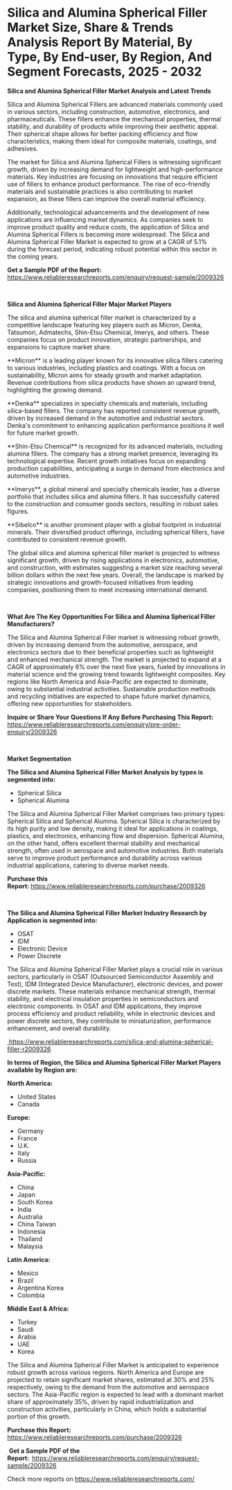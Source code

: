 <p><h1>Silica and Alumina Spherical Filler Market Size, Share & Trends Analysis Report By Material, By Type, By End-user, By Region, And Segment Forecasts, 2025 - 2032</h1></p><p><strong>Silica and Alumina Spherical Filler Market Analysis and Latest Trends</strong></p>
<p><p>Silica and Alumina Spherical Fillers are advanced materials commonly used in various sectors, including construction, automotive, electronics, and pharmaceuticals. These fillers enhance the mechanical properties, thermal stability, and durability of products while improving their aesthetic appeal. Their spherical shape allows for better packing efficiency and flow characteristics, making them ideal for composite materials, coatings, and adhesives.</p><p>The market for Silica and Alumina Spherical Fillers is witnessing significant growth, driven by increasing demand for lightweight and high-performance materials. Key industries are focusing on innovations that require efficient use of fillers to enhance product performance. The rise of eco-friendly materials and sustainable practices is also contributing to market expansion, as these fillers can improve the overall material efficiency.</p><p>Additionally, technological advancements and the development of new applications are influencing market dynamics. As companies seek to improve product quality and reduce costs, the application of Silica and Alumina Spherical Fillers is becoming more widespread. The Silica and Alumina Spherical Filler Market is expected to grow at a CAGR of 5.1% during the forecast period, indicating robust potential within this sector in the coming years.</p></p>
<p><strong>Get a Sample PDF of the Report:&nbsp;</strong> <a href="https://www.reliableresearchreports.com/enquiry/request-sample/2009326?utm_campaign=2211&utm_medium=2&utm_source=Github&utm_content=ia&utm_term=05022025&utm_id=silica-and-alumina-spherical-filler">https://www.reliableresearchreports.com/enquiry/request-sample/2009326</a></p>
<p>&nbsp;</p>
<p><strong>Silica and Alumina Spherical Filler Major Market Players</strong></p>
<p><p>The silica and alumina spherical filler market is characterized by a competitive landscape featuring key players such as Micron, Denka, Tatsumori, Admatechs, Shin-Etsu Chemical, Imerys, and others. These companies focus on product innovation, strategic partnerships, and expansions to capture market share.</p><p>**Micron** is a leading player known for its innovative silica fillers catering to various industries, including plastics and coatings. With a focus on sustainability, Micron aims for steady growth and market adaptation. Revenue contributions from silica products have shown an upward trend, highlighting the growing demand.</p><p>**Denka** specializes in specialty chemicals and materials, including silica-based fillers. The company has reported consistent revenue growth, driven by increased demand in the automotive and industrial sectors. Denka's commitment to enhancing application performance positions it well for future market growth.</p><p>**Shin-Etsu Chemical** is recognized for its advanced materials, including alumina fillers. The company has a strong market presence, leveraging its technological expertise. Recent growth initiatives focus on expanding production capabilities, anticipating a surge in demand from electronics and automotive industries.</p><p>**Imerys**, a global mineral and specialty chemicals leader, has a diverse portfolio that includes silica and alumina fillers. It has successfully catered to the construction and consumer goods sectors, resulting in robust sales figures.</p><p>**Sibelco** is another prominent player with a global footprint in industrial minerals. Their diversified product offerings, including spherical fillers, have contributed to consistent revenue growth.</p><p>The global silica and alumina spherical filler market is projected to witness significant growth, driven by rising applications in electronics, automotive, and construction, with estimates suggesting a market size reaching several billion dollars within the next few years. Overall, the landscape is marked by strategic innovations and growth-focused initiatives from leading companies, positioning them to meet increasing international demand.</p></p>
<p>&nbsp;</p>
<p><strong>What Are The Key Opportunities For Silica and Alumina Spherical Filler Manufacturers?</strong></p>
<p><p>The Silica and Alumina Spherical Filler market is witnessing robust growth, driven by increasing demand from the automotive, aerospace, and electronics sectors due to their beneficial properties such as lightweight and enhanced mechanical strength. The market is projected to expand at a CAGR of approximately 6% over the next five years, fueled by innovations in material science and the growing trend towards lightweight composites. Key regions like North America and Asia-Pacific are expected to dominate, owing to substantial industrial activities. Sustainable production methods and recycling initiatives are expected to shape future market dynamics, offering new opportunities for stakeholders.</p></p>
<p><strong>Inquire or Share Your Questions If Any Before Purchasing This Report:</strong> <a href="https://www.reliableresearchreports.com/enquiry/pre-order-enquiry/2009326?utm_campaign=2211&utm_medium=2&utm_source=Github&utm_content=ia&utm_term=05022025&utm_id=silica-and-alumina-spherical-filler">https://www.reliableresearchreports.com/enquiry/pre-order-enquiry/2009326</a></p>
<p>&nbsp;</p>
<p><strong>Market Segmentation</strong></p>
<p><strong>The Silica and Alumina Spherical Filler Market Analysis by types is segmented into:</strong></p>
<p><ul><li>Spherical Silica</li><li>Spherical Alumina</li></ul></p>
<p><p>The Silica and Alumina Spherical Filler Market comprises two primary types: Spherical Silica and Spherical Alumina. Spherical Silica is characterized by its high purity and low density, making it ideal for applications in coatings, plastics, and electronics, enhancing flow and dispersion. Spherical Alumina, on the other hand, offers excellent thermal stability and mechanical strength, often used in aerospace and automotive industries. Both materials serve to improve product performance and durability across various industrial applications, catering to diverse market needs.</p></p>
<p><strong>Purchase this Report:&nbsp;</strong><a href="https://www.reliableresearchreports.com/purchase/2009326?utm_campaign=2211&utm_medium=2&utm_source=Github&utm_content=ia&utm_term=05022025&utm_id=silica-and-alumina-spherical-filler">https://www.reliableresearchreports.com/purchase/2009326</a></p>
<p>&nbsp;</p>
<p><strong>The Silica and Alumina Spherical Filler Market Industry Research by Application is segmented into:</strong></p>
<p><ul><li>OSAT</li><li>IDM</li><li>Electronic Device</li><li>Power Discrete</li></ul></p>
<p><p>The Silica and Alumina Spherical Filler Market plays a crucial role in various sectors, particularly in OSAT (Outsourced Semiconductor Assembly and Test), IDM (Integrated Device Manufacturer), electronic devices, and power discrete markets. These materials enhance mechanical strength, thermal stability, and electrical insulation properties in semiconductors and electronic components. In OSAT and IDM applications, they improve process efficiency and product reliability, while in electronic devices and power discrete sectors, they contribute to miniaturization, performance enhancement, and overall durability.</p></p>
<p><a href="https://www.reliableresearchreports.com/silica-and-alumina-spherical-filler-r2009326?utm_campaign=2211&utm_medium=2&utm_source=Github&utm_content=ia&utm_term=05022025&utm_id=silica-and-alumina-spherical-filler">&nbsp;https://www.reliableresearchreports.com/silica-and-alumina-spherical-filler-r2009326</a></p>
<p><strong>In terms of Region, the Silica and Alumina Spherical Filler Market Players available by Region are:</strong></p>
<p>
    <p> <strong> North America: </strong>
        <ul>
            <li>United States</li>
            <li>Canada</li>
        </ul>
        </p> 
    <p> <strong> Europe: </strong>
        <ul>
            <li>Germany</li>
            <li>France</li>
            <li>U.K.</li>
            <li>Italy</li>
            <li>Russia</li>
        </ul>
        </p> 
    <p> <strong> Asia-Pacific: </strong>
        <ul>
            <li>China</li>
            <li>Japan</li>
            <li>South Korea</li>
            <li>India</li>
            <li>Australia</li>
            <li>China Taiwan</li>
            <li>Indonesia</li>
            <li>Thailand</li>
            <li>Malaysia</li>
        </ul>
        </p> 
    <p> <strong> Latin America: </strong>
        <ul>
            <li>Mexico</li>
            <li>Brazil</li>
            <li>Argentina Korea</li>
            <li>Colombia</li>
        </ul>
        </p> 
    <p> <strong> Middle East & Africa: </strong>
        <ul>
            <li>Turkey</li>
            <li>Saudi</li>
            <li>Arabia</li>
            <li>UAE</li>
            <li>Korea</li>
        </ul>
    </p>
    </p>
<p><p>The Silica and Alumina Spherical Filler Market is anticipated to experience robust growth across various regions. North America and Europe are projected to retain significant market shares, estimated at 30% and 25% respectively, owing to the demand from the automotive and aerospace sectors. The Asia-Pacific region is expected to lead with a dominant market share of approximately 35%, driven by rapid industrialization and construction activities, particularly in China, which holds a substantial portion of this growth.</p></p>
<p><strong>Purchase this Report: </strong><a href="https://www.reliableresearchreports.com/purchase/2009326?utm_campaign=2211&utm_medium=2&utm_source=Github&utm_content=ia&utm_term=05022025&utm_id=silica-and-alumina-spherical-filler">https://www.reliableresearchreports.com/purchase/2009326</a></p>
<p>&nbsp;<strong>Get a Sample PDF of the Report:&nbsp;&nbsp;</strong><a href="https://www.reliableresearchreports.com/enquiry/request-sample/2009326?utm_campaign=2211&utm_medium=2&utm_source=Github&utm_content=ia&utm_term=05022025&utm_id=silica-and-alumina-spherical-filler">https://www.reliableresearchreports.com/enquiry/request-sample/2009326</a></p>
<p><strong></strong></p>
<p>Check more reports on <a href="https://www.reliableresearchreports.com/?utm_campaign=2211&utm_medium=2&utm_source=Github&utm_content=ia&utm_term=05022025&utm_id=silica-and-alumina-spherical-filler">https://www.reliableresearchreports.com/</a></p>